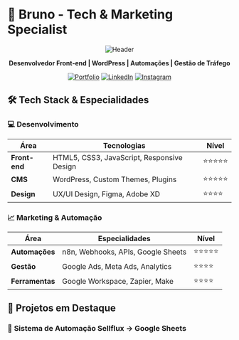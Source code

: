 # 🚀 Bruno - Tech & Marketing Specialist

<div align="center">

![Header](https://via.placeholder.com/800x200/667eea/ffffff?text=Tech+%26+Marketing+Specialist)

**Desenvolvedor Front-end | WordPress | Automações | Gestão de Tráfego**

[![Portfolio](https://img.shields.io/badge/🌐-Portfolio-667eea)](https://seusite.com)
[![LinkedIn](https://img.shields.io/badge/💼-LinkedIn-0077b5)](https://linkedin.com/in/seuperfil)
[![Instagram](https://img.shields.io/badge/📱-Instagram-e4405f)](https://instagram.com/seuperfil)

</div>

## 🛠 **Tech Stack & Especialidades**

### **💻 Desenvolvimento**
| Área | Tecnologias | Nível |
|------|-------------|-------|
| **Front-end** | HTML5, CSS3, JavaScript, Responsive Design | ⭐⭐⭐⭐⭐ |
| **CMS** | WordPress, Custom Themes, Plugins | ⭐⭐⭐⭐⭐ |
| **Design** | UX/UI Design, Figma, Adobe XD | ⭐⭐⭐⭐ |

### **📈 Marketing & Automação**
| Área | Especialidades | Nível |
|------|----------------|-------|
| **Automações** | n8n, Webhooks, APIs, Google Sheets | ⭐⭐⭐⭐⭐ |
| **Gestão** | Google Ads, Meta Ads, Analytics | ⭐⭐⭐⭐ |
| **Ferramentas** | Google Workspace, Zapier, Make | ⭐⭐⭐⭐ |

## 🎯 **Projetos em Destaque**

### 🤖 **Sistema de Automação Sellflux → Google Sheets**
